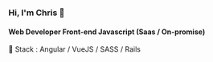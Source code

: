 ### Hi, I'm Chris 👋

#### Web Developer Front-end Javascript (Saas / On-promise)

 🔭 Stack : Angular / VueJS / SASS / Rails
